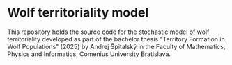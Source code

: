 # Wolf territoriality model

This repository holds the source code for the stochastic model of wolf territoriality developed as part of the bachelor thesis "Territory Formation in Wolf Populations" (2025) by Andrej Špitalský in the Faculty of Mathematics, Physics and Informatics, Comenius University Bratislava.

